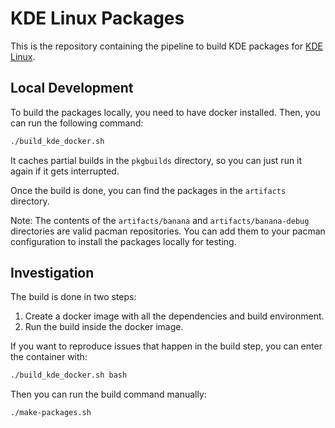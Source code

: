 # KDE Linux Packages

This is the repository containing the pipeline to build KDE packages for [KDE Linux](https://community.kde.org/%F0%9F%8D%8C).

## Local Development

To build the packages locally, you need to have docker installed. Then, you can run the following command:

```bash
./build_kde_docker.sh
```

It caches partial builds in the `pkgbuilds` directory, so you can just run it again if it gets interrupted.

Once the build is done, you can find the packages in the `artifacts` directory.

Note: The contents of the `artifacts/banana` and `artifacts/banana-debug` directories are valid pacman repositories.
You can add them to your pacman configuration to install the packages locally for testing.


## Investigation

The build is done in two steps:
1. Create a docker image with all the dependencies and build environment.
2. Run the build inside the docker image.

If you want to reproduce issues that happen in the build step, you can enter the container with:

```bash
./build_kde_docker.sh bash
```

Then you can run the build command manually:

```bash
./make-packages.sh
```